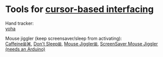 
# Tools for [cursor-based interfacing](https://trendless.tech/mouse/)

Hand tracker:  
[yoha](https://github.com/handtracking-io/yoha)

Mouse jiggler (keep screensaver/sleep from activating):  
[Caffeine⊞⌘](https://zhornsoftware.co.uk/caffeine/),
[Don't Sleep⊞](https://www.softwareok.com/?seite=Microsoft/DontSleep),
[Mouse Jiggler⊞](https://mousejiggler.org/),
[ScreenSaver Mouse Jiggler (needs an Arduino)](https://github.com/nshadov/screensaver-mouse-jiggler)
